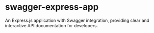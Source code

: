 # swagger-express-app
An Express.js application with Swagger integration, providing clear and interactive API documentation for developers.
